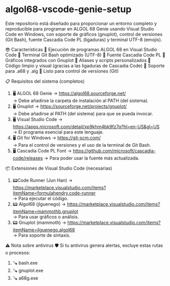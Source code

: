 # algol68-vscode-genie-setup
Este repositorio está diseñado para proporcionar un entorno completo y reproducible para programar en ALGOL 68 Genie usando Visual Studio Code en Windows, con soporte de gráficos (gnuplot), control de versiones (Git Bash), fuente Cascadia Code PL (ligaduras) y terminal UTF-8 (emojis).

😎 Características
🎯 Ejecución de programas ALGOL 68 en Visual Studio Code
🎯 Terminal Git Bash optimizado (UTF-8)
🎯 Fuente Cascadia Code PL
🎯 Gráficos integrados con Gnuplot
🎯 Aliases y scripts personalizados
🎯 Código limpio y visual (gracias a las ligaduras de Cascadia Code)
🎯 Soporte para .a68 y .alg
🎯 Listo para control de versiones (Git)

📋 Requisitos del sistema (completos)
1.	🖥️ ALGOL 68 Genie
→ https://algol68.sourceforge.net/                     
→ Debe añadirse la carpeta de instalación al PATH (del sistema).
3.	🖥️ Gnuplot
→ https://sourceforge.net/projects/gnuplot/              
→ Debe añadirse al PATH (del sistema) para que se pueda invocar.
4.	🖥️ Visual Studio Code
→ https://apps.microsoft.com/detail/xp9khm4bk9fz7q?hl=en-US&gl=US     
→ El programa esencial para este lenguaje.
6.	🖥️ Git for Windows
→ https://git-scm.com/                                           
→ Para el control de versiones y el uso de la terminal de Git Bash.
7.	🖥️ Cascadia Code PL Font
→ https://github.com/microsoft/cascadia-code/releases 
→ Para poder usar la fuente más actualizada.

📦 Extensiones de Visual Studio Code (necesarias)
1.	📟Code Runner (Jun Han)
→ https://marketplace.visualstudio.com/items?itemName=formulahendry.code-runner  
→ Para ejecutar el código.
2.	📟  Algol68 (jlguenego)
→ https://marketplace.visualstudio.com/items?itemName=mammothb.gnuplot  
→ Para usar gráficos o análisis.
3.	📟 Gnuplot (mammoth)
→ https://marketplace.visualstudio.com/items?itemName=jlguenego.algol68   
→ Para soporte de sintaxis.

⚠️ Nota sobre antivirus
🛡️ Si tu antivirus genera alertas, excluye estas rutas o procesos:
1. 🪚 bash.exe
2. 🪚 gnuplot.exe
3. 🪚 a68g.exe
